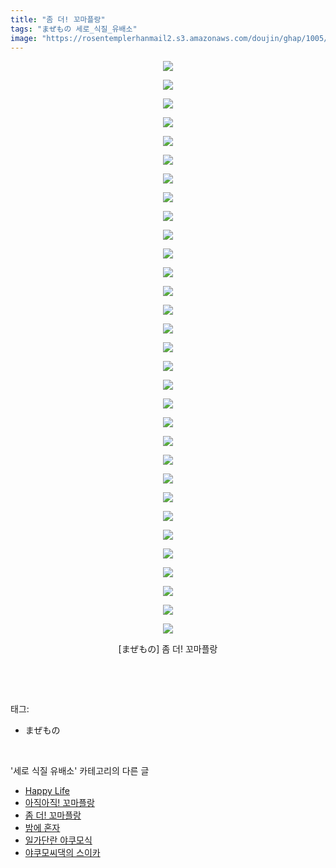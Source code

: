 ```yaml
---
title: "좀 더! 꼬마플랑"
tags: "まぜもの 세로_식질_유배소"
image: "https://rosentemplerhanmail2.s3.amazonaws.com/doujin/ghap/1005/001.jpg"
---
```

<div class="article">
<p style="text-align: center; clear: none; float: none;"><img src="{{ site.imgserver12 }}/ghap/1005/001.jpg"/></p>
<p style="text-align: center; clear: none; float: none;"><img src="{{ site.imgserver12 }}/ghap/1005/002.jpg"/></p>
<p style="text-align: center; clear: none; float: none;"><img src="{{ site.imgserver12 }}/ghap/1005/003.jpg"/></p>
<p style="text-align: center; clear: none; float: none;"><img src="{{ site.imgserver12 }}/ghap/1005/004.jpg"/></p>
<p style="text-align: center; clear: none; float: none;"><img src="{{ site.imgserver12 }}/ghap/1005/005.jpg"/></p>
<p style="text-align: center; clear: none; float: none;"><img src="{{ site.imgserver12 }}/ghap/1005/006.jpg"/></p>
<p style="text-align: center; clear: none; float: none;"><img src="{{ site.imgserver12 }}/ghap/1005/007.jpg"/></p>
<p style="text-align: center; clear: none; float: none;"><img src="{{ site.imgserver12 }}/ghap/1005/008.jpg"/></p>
<p style="text-align: center; clear: none; float: none;"><img src="{{ site.imgserver12 }}/ghap/1005/009.jpg"/></p>
<p style="text-align: center; clear: none; float: none;"><img src="{{ site.imgserver12 }}/ghap/1005/010.jpg"/></p>
<p style="text-align: center; clear: none; float: none;"><img src="{{ site.imgserver12 }}/ghap/1005/011.jpg"/></p>
<p style="text-align: center; clear: none; float: none;"><img src="{{ site.imgserver12 }}/ghap/1005/012.jpg"/></p>
<p style="text-align: center; clear: none; float: none;"><img src="{{ site.imgserver12 }}/ghap/1005/013.jpg"/></p>
<p style="text-align: center; clear: none; float: none;"><img src="{{ site.imgserver12 }}/ghap/1005/014.jpg"/></p>
<p style="text-align: center; clear: none; float: none;"><img src="{{ site.imgserver12 }}/ghap/1005/015.jpg"/></p>
<p style="text-align: center; clear: none; float: none;"><img src="{{ site.imgserver12 }}/ghap/1005/016.jpg"/></p>
<p style="text-align: center; clear: none; float: none;"><img src="{{ site.imgserver12 }}/ghap/1005/017.jpg"/></p>
<p style="text-align: center; clear: none; float: none;"><img src="{{ site.imgserver12 }}/ghap/1005/018.jpg"/></p>
<p style="text-align: center; clear: none; float: none;"><img src="{{ site.imgserver12 }}/ghap/1005/019.jpg"/></p>
<p style="text-align: center; clear: none; float: none;"><img src="{{ site.imgserver12 }}/ghap/1005/020.jpg"/></p>
<p style="text-align: center; clear: none; float: none;"><img src="{{ site.imgserver12 }}/ghap/1005/021.jpg"/></p>
<p style="text-align: center; clear: none; float: none;"><img src="{{ site.imgserver12 }}/ghap/1005/022.jpg"/></p>
<p style="text-align: center; clear: none; float: none;"><img src="{{ site.imgserver12 }}/ghap/1005/023.jpg"/></p>
<p style="text-align: center; clear: none; float: none;"><img src="{{ site.imgserver12 }}/ghap/1005/024.jpg"/></p>
<p style="text-align: center; clear: none; float: none;"><img src="{{ site.imgserver12 }}/ghap/1005/025.jpg"/></p>
<p style="text-align: center; clear: none; float: none;"><img src="{{ site.imgserver12 }}/ghap/1005/026.jpg"/></p>
<p style="text-align: center; clear: none; float: none;"><img src="{{ site.imgserver12 }}/ghap/1005/027.jpg"/></p>
<p style="text-align: center; clear: none; float: none;"><img src="{{ site.imgserver12 }}/ghap/1005/028.jpg"/></p>
<p style="text-align: center; clear: none; float: none;"><img src="{{ site.imgserver12 }}/ghap/1005/029.jpg"/></p>
<p style="text-align: center; clear: none; float: none;"><img src="{{ site.imgserver12 }}/ghap/1005/030.jpg"/></p>
<p style="text-align: center; clear: none; float: none;"><img src="{{ site.imgserver12 }}/ghap/1005/031.jpg"/></p>
<p style="text-align: center; clear: none; float: none;">[まぜもの] 좀 더! 꼬마플랑</p>
<p><br/></p>
</div><br/>
<div class="tagTrail">
<p>태그: </p>
<ul>
<li>まぜもの</li>
</ul>
</div><br/>
<div class="another">
<p>'세로 식질 유배소' 카테고리의 다른 글</p>
<ul>
<li><a href="/ghap_1153">Happy Life</a></li>
<li><a href="/ghap_1118">아직아직! 꼬마플랑</a></li>
<li><a href="/ghap_1005">좀 더! 꼬마플랑</a></li>
<li><a href="/ghap_993">밤에 혼자</a></li>
<li><a href="/ghap_980">일가단란 야쿠모식</a></li>
<li><a href="/ghap_771">야쿠모씨댁의 스이카</a></li>
</ul>
</div><br/>
<div class="cb_module cb_fluid">
<div class="cb_wrt cb_profile">
</div><!-- commentList close -->
</div><br/>
